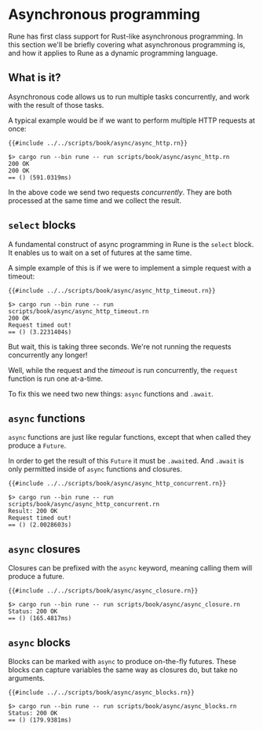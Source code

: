 # Asynchronous programming

Rune has first class support for Rust-like asynchronous programming.
In this section we'll be briefly covering what asynchronous programming is, and
how it applies to Rune as a dynamic programming language.

## What is it?

Asynchronous code allows us to run multiple tasks concurrently, and work with
the result of those tasks.

A typical example would be if we want to perform multiple HTTP requests at once:

```rune
{{#include ../../scripts/book/async/async_http.rn}}
```

```text
$> cargo run --bin rune -- run scripts/book/async/async_http.rn
200 OK
200 OK
== () (591.0319ms)
```

In the above code we send two requests *concurrently*. They are both processed
at the same time and we collect the result.

## `select` blocks

A fundamental construct of async programming in Rune is the `select` block.
It enables us to wait on a set of futures at the same time.

A simple example of this is if we were to implement a simple request with a
timeout:

```rune
{{#include ../../scripts/book/async/async_http_timeout.rn}}
```

```text
$> cargo run --bin rune -- run scripts/book/async/async_http_timeout.rn
200 OK
Request timed out!
== () (3.2231404s)
```

But wait, this is taking three seconds. We're not running the requests
concurrently any longer!

Well, while the request and the *timeout* is run concurrently, the `request`
function is run one at-a-time.

To fix this we need two new things: `async` functions and `.await`.

## `async` functions

`async` functions are just like regular functions, except that when called they
produce a `Future`.

In order to get the result of this `Future` it must be `.await`ed. And `.await`
is only permitted inside of `async` functions and closures.

```rune
{{#include ../../scripts/book/async/async_http_concurrent.rn}}
```

```text
$> cargo run --bin rune -- run scripts/book/async/async_http_concurrent.rn
Result: 200 OK
Request timed out!
== () (2.0028603s)
```

## `async` closures

Closures can be prefixed with the `async` keyword, meaning calling them will
produce a future.

```rune
{{#include ../../scripts/book/async/async_closure.rn}}
```

```text
$> cargo run --bin rune -- run scripts/book/async/async_closure.rn
Status: 200 OK
== () (165.4817ms)
```

## `async` blocks

Blocks can be marked with `async` to produce on-the-fly futures. These blocks
can capture variables the same way as closures do, but take no arguments.

```rune
{{#include ../../scripts/book/async/async_blocks.rn}}
```

```text
$> cargo run --bin rune -- run scripts/book/async/async_blocks.rn
Status: 200 OK
== () (179.9381ms)
```

